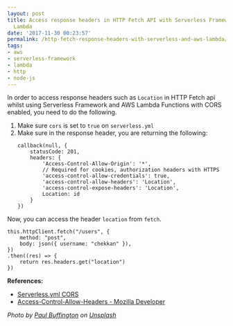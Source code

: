 ```yaml
---
layout: post
title: Access response headers in HTTP Fetch API with Serverless Framework and AWS
  Lambda
date: '2017-11-30 00:23:57'
permalink: /http-fetch-response-headers-with-serverless-and-aws-lambda/
tags:
- aws
- serverless-framework
- lambda
- http
- node-js
---
```


In order to access response headers such as `Location` in HTTP Fetch api whilst using Serverless Framework and AWS Lambda Functions with CORS enabled, you need to do the following. 

1. Make sure `cors` is set to `true` on `serverless.yml`
1. Make sure in the response header, you are returning the following:
    ```
    callback(null, {
        statusCode: 201,
        headers: {
            'Access-Control-Allow-Origin': '*',
            // Required for cookies, authorization headers with HTTPS
            'access-control-allow-credentials': true,
            'access-control-allow-headers': 'Location',
            'access-control-expose-headers': 'Location',
            Location: id
        }
    })
    ```

Now, you can access the header `location` from `fetch`.
```
this.httpClient.fetch("/users", {
    method: "post",
    body: json({ username: "chekkan" }),
})
.then((res) => {
    return res.headers.get("location")
})
```

**References:**
- [Serverless.yml CORS](https://serverless.com/framework/docs/providers/aws/events/apigateway#enabling-cors)
- [Access-Control-Allow-Headers - Mozilla Developer](https://developer.mozilla.org/en-US/docs/Web/HTTP/Headers/Access-Control-Allow-Headers)

*Photo by [Paul Buffington](https://unsplash.com/photos/Lwe2hbm5XKk?utmsource=unsplash&utmmedium=referral&utmcontent=creditCopyText) on [Unsplash](https://unsplash.com/?utmsource=unsplash&utmmedium=referral&utmcontent=creditCopyText)*